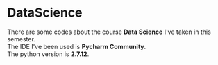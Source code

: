 # DataScience
   There are some codes about the course **Data Science** I've taken in this semester.  
   The IDE I've been used is **Pycharm Community**.  
   The python version is **2.7.12**.  
   
